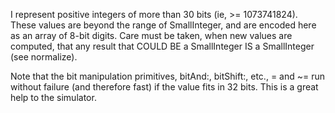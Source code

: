 I represent positive integers of more than 30 bits (ie, >= 1073741824).  These values are beyond the range of SmallInteger, and are encoded here as an array of 8-bit digits.  Care must be taken, when new values are computed, that any result that COULD BE a SmallInteger IS a SmallInteger (see normalize).

Note that the bit manipulation primitives, bitAnd:, bitShift:, etc., = and ~= run without failure (and therefore fast) if the value fits in 32 bits.  This is a great help to the simulator.